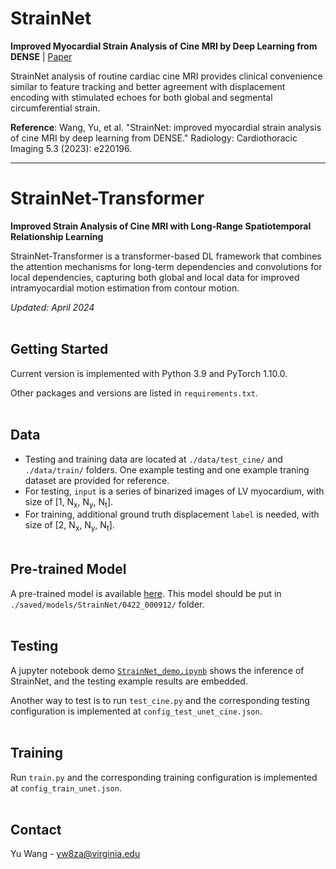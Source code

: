# StrainNet
**Improved Myocardial Strain Analysis of Cine MRI by Deep Learning from DENSE** | [Paper](https://www.ncbi.nlm.nih.gov/pmc/articles/PMC10316292/pdf/ryct.220196.pdf)

StrainNet analysis of routine cardiac cine MRI provides clinical convenience similar to feature tracking and better agreement with displacement encoding with stimulated echoes for both global and segmental circumferential strain.

**Reference**:
Wang, Yu, et al. "StrainNet: improved myocardial strain analysis of cine MRI by deep learning from DENSE." Radiology: Cardiothoracic Imaging 5.3 (2023): e220196.

---

# StrainNet-Transformer
**Improved Strain Analysis of Cine MRI with Long-Range Spatiotemporal Relationship Learning**

StrainNet-Transformer is a transformer-based DL framework that combines the attention mechanisms for long-term dependencies and convolutions for local dependencies, capturing both global and local data for improved intramyocardial motion estimation from contour motion. 

*Updated: April 2024*
<br/><br/>

## Getting Started
Current version is implemented with Python 3.9 and PyTorch 1.10.0. 

Other packages and versions are listed in `requirements.txt`.
<br/><br/>

## Data
- Testing and training data are located at `./data/test_cine/` and `./data/train/` folders. One example testing and one example traning dataset are provided for reference.
- For testing, `input` is a series of binarized images of LV myocardium, with size of [1, N<sub>x</sub>, N<sub>y</sub>, N<sub>t</sub>]. 
- For training, additional ground truth displacement `label` is needed, with size of [2, N<sub>x</sub>, N<sub>y</sub>, N<sub>t</sub>].
<br/><br/>

## Pre-trained Model
A pre-trained model is available [here](https://www.dropbox.com/scl/fi/2ezqjv04l6ulob1ku1wzm/model_best.pth?rlkey=go43i5sfc8f8b2zage9em4ikf&dl=0). This model should be put in `./saved/models/StrainNet/0422_000912/` folder.
<br/><br/>

## Testing
A jupyter notebook demo [`StrainNet_demo.ipynb`](StrainNet_demo.ipynb) shows the inference of StrainNet, and the testing example results are embedded.

Another way to test is to run `test_cine.py` and the corresponding testing configuration is implemented at `config_test_unet_cine.json`.
<br/><br/>

## Training
Run `train.py` and the corresponding training configuration is implemented at `config_train_unet.json`.
<br/><br/>

## Contact
Yu Wang - yw8za@virginia.edu
